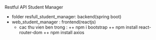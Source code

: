 Restful API Student Manager

- folder resfull_student_manager: backend(spring boot)
- web_student_manager : frontend(reactjs)
  + cac thu vien ben trong :
  ++ npm i bootstrap
  ++ npm install react-router-dom
  ++ npm install axios

